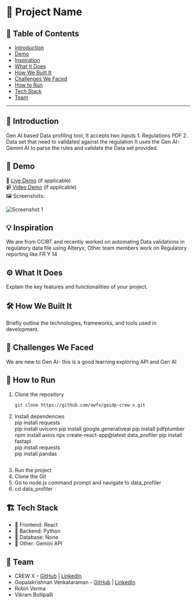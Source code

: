 # 🚀 Project Name

## 📌 Table of Contents
- [Introduction](#introduction)
- [Demo](#demo)
- [Inspiration](#inspiration)
- [What It Does](#what-it-does)
- [How We Built It](#how-we-built-it)
- [Challenges We Faced](#challenges-we-faced)
- [How to Run](#how-to-run)
- [Tech Stack](#tech-stack)
- [Team](#team)

---

## 🎯 Introduction
Gen AI based Data profiling tool, It accepts two inputs 1. Regulations PDF 2. Data set that need to validated against the regulation
It uses the Gen AI- Gemini AI to parse the rules and validate the Data set provided.

## 🎥 Demo
🔗 [Live Demo](#) (if applicable)  
📹 [Video Demo](#) (if applicable)  
🖼️ Screenshots:

![Screenshot 1](link-to-image)

## 💡 Inspiration
We are from CCIBT and recently worked on automating Data validations in regulatory data file using Alteryx, Other team members work on Regulatory reporting like FR Y 14 

## ⚙️ What It Does
Explain the key features and functionalities of your project.

## 🛠️ How We Built It
Briefly outline the technologies, frameworks, and tools used in development.

## 🚧 Challenges We Faced
We are new to Gen AI- this is a good learning exploring API and Gen AI

## 🏃 How to Run
1. Clone the repository  
   ```sh
   git clone https://github.com/ewfx/gaidp-crew-x.git
   ```
2. Install dependencies  
pip install requests  
pip install uvicorn
pip install google.generativeai
pip install pdfplumber
npm install axios
npx create-react-app@latest data_profiler
pip install fastapi   
pip install requests  
pip install pandas
   ```
3. Run the project  
 1. Clone the Git
 2. Go to node.js command prompt and navigate to data_profiler
3. cd data_profiler


## 🏗️ Tech Stack
- 🔹 Frontend: React  
- 🔹 Backend: Python
- 🔹 Database: None
- 🔹 Other: Gemini API

## 👥 Team
- CREW X - [GitHub](#) | [LinkedIn](#)
- Gopalakrishnan Venkataraman - [GitHub](#) | [LinkedIn](#)
- Robin Verma
- Vikram Bollipalli
